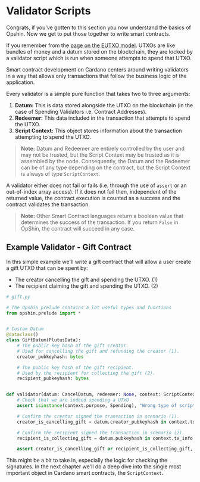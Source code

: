 # Validator Scripts

Congrats, if you've gotten to this section you now understand the basics of Opshin.
Now we get to put those together to write smart contracts.

If you remember from the [page on the EUTXO model](../eutxo_crash_course.md).
UTXOs are like bundles of money and a datum stored on the blockchain, they are locked by a validator script which is run when someone attempts to spend that UTXO.

Smart contract development on Cardano centers around writing validators in a way that allows only transactions that follow the business logic of the application.

Every validator is a simple pure function that takes two to three arguments:

1. **Datum:** This is data stored alongside the UTXO on the blockchain (in the case of Spending Validators i.e. Contract Addresses).
2. **Redeemer:** This data included in the transaction that attempts to spend the UTXO.
3. **Script Context:** This object stores information about the transaction attempting to spend the UTXO.

>**Note:**
> Datum and Redeemer are entirely controlled by the user and may not be trusted, but the Script Context may be trusted as it is assembled by the node.
> Consequently, the Datum and the Redeemer can be of any type
> depending on the contract, but the Script Context is always of type `ScriptContext`.

A validator either does not fail or fails (i.e. through the use of `assert` or an out-of-index array access).
If it does not fail then, independent of the returned value, the contract execution is counted as a success
and the contract validates the transaction.

> **Note:** Other Smart Contract languages return a boolean value that determines the success of the transaction.
> If you return `False` in OpShin, the contract will succeed in any case.



## Example Validator - Gift Contract

In this simple example we'll write a gift contract that will allow a user create a gift UTXO that can be spent by:

- The creator cancelling the gift and spending the UTXO. (1)
- The recipient claiming the gift and spending the UTXO. (2)

```python
# gift.py

# The Opshin prelude contains a lot useful types and functions 
from opshin.prelude import *


# Custom Datum
@dataclass()
class GiftDatum(PlutusData):
    # The public key hash of the gift creator.
    # Used for cancelling the gift and refunding the creator (1).
    creator_pubkeyhash: bytes

    # The public key hash of the gift recipient.
    # Used by the recipient for collecting the gift (2).
    recipient_pubkeyhash: bytes


def validator(datum: CancelDatum, redeemer: None, context: ScriptContext) -> None:
    # Check that we are indeed spending a UTxO
    assert isinstance(context.purpose, Spending), "Wrong type of script invocation"

    # Confirm the creator signed the transaction in scenario (1).
    creator_is_cancelling_gift = datum.creator_pubkeyhash in context.tx_info.signatories

    # Confirm the recipient signed the transaction in scenario (2).
    recipient_is_collecting_gift = datum.pubkeyhash in context.tx_info.signatories

    assert creator_is_cancelling_gift or recipient_is_collecting_gift, "Required signature missing"
```

This might be a bit to take in, especially the logic for checking the signatures.
In the next chapter we'll do a deep dive into the single most important object in Cardano smart contracts, the `ScriptContext`.
